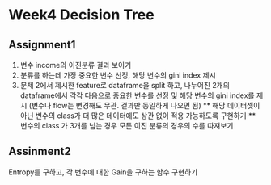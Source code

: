 # Week4 Decision Tree

## Assignment1
1. 변수 income의 이진분류 결과 보이기
2. 분류를 하는데 가장 중요한 변수 선정, 해당 변수의 gini index 제시
3. 문제 2에서 제시한 feature로 dataframe을 split 하고, 나누어진 2개의 dataframe에서 각각 다음으로 중요한 변수를 선정 및 해당 변수의 gini index를 제시
(변수나 flow는 변경해도 무관. 결과만 동일하게 나오면 됨)
** 해당 데이터셋이 아닌 변수의 class가 더 많은 데이터에도 상관 없이 적용 가능하도록 구현하기
** 변수의 class 가 3개를 넘는 경우 모든 이진 분류의 경우의 수를 따져보기

## Assinment2
Entropy를 구하고, 각 변수에 대한 Gain을 구하는 함수 구현하기